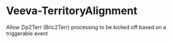 Veeva-TerritoryAlignment
========================

Allow Zip2Terr (Bric2Terr) processing to be kicked off based on a triggerable event
